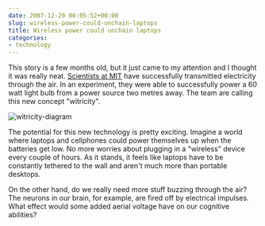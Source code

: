 ```yaml
---
date: 2007-12-29 06:05:52+00:00
slug: wireless-power-could-unchain-laptops
title: Wireless power could unchain laptops
categories:
- technology
---
```


This story is a few months old, but it just came to my attention and I thought it was really neat. [Scientists at MIT](http://web.mit.edu/newsoffice/2007/wireless-0607.html) have successfully transmitted electricity through the air. In an experiment, they were able to successfully power a 60 watt light bulb from a power source two metres away. The team are calling this new concept "witricity".

 

![witricity-diagram](http://wordbit.freehostia.com/wp-content/uploads/2007/12/witricity-diagram.jpg)

 

The potential for this new technology is pretty exciting. Imagine a world where laptops and cellphones could power themselves up when the batteries get low. No more worries about plugging in a "wireless" device every couple of hours. As it stands, it feels like laptops have to be constantly tethered to the wall and aren't much more than portable desktops. 

 

On the other hand, do we really need more stuff buzzing through the air? The neurons in our brain, for example, are fired off by electrical impulses. What effect would some added aerial voltage have on our cognitive abilities?
